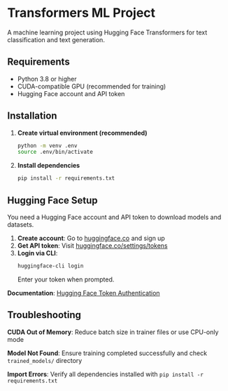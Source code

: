 # Transformers ML Project

A machine learning project using Hugging Face Transformers for text classification and text generation.

## Requirements

- Python 3.8 or higher
- CUDA-compatible GPU (recommended for training)
- Hugging Face account and API token

## Installation

1. **Create virtual environment (recommended)**
   ```bash
   python -m venv .env
   source .env/bin/activate
   ```

2. **Install dependencies**
   ```bash
   pip install -r requirements.txt
   ```

## Hugging Face Setup

You need a Hugging Face account and API token to download models and datasets.

1. **Create account**: Go to [huggingface.co](https://huggingface.co) and sign up
2. **Get API token**: Visit [huggingface.co/settings/tokens](https://huggingface.co/settings/tokens)
3. **Login via CLI**:
   ```bash
   huggingface-cli login
   ```
   Enter your token when prompted.

**Documentation**: [Hugging Face Token Authentication](https://huggingface.co/docs/huggingface_hub/quick-start#authentication)

## Troubleshooting

**CUDA Out of Memory**: Reduce batch size in trainer files or use CPU-only mode

**Model Not Found**: Ensure training completed successfully and check `trained_models/` directory

**Import Errors**: Verify all dependencies installed with `pip install -r requirements.txt` 